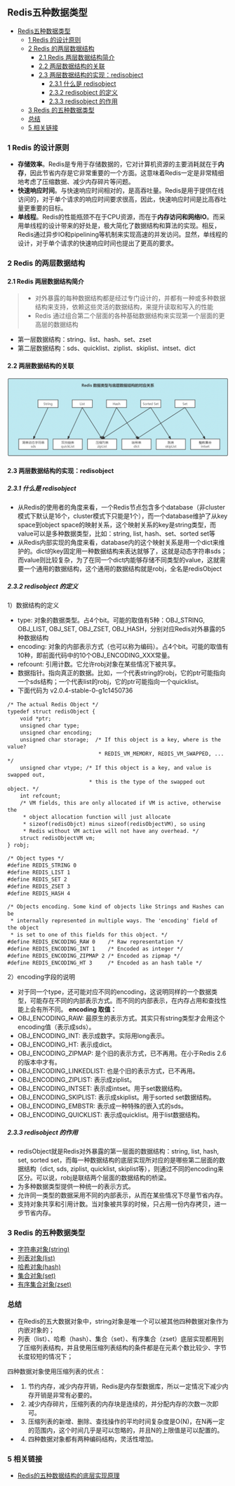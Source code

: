 ## Redis五种数据类型
- [Redis五种数据类型](#redis五种数据类型)
  - [1 Redis 的设计原则](#1-redis-的设计原则)
  - [2 Redis 的两层数据结构](#2-redis-的两层数据结构)
    - [2.1 Redis 两层数据结构简介](#21-redis-两层数据结构简介)
    - [2.2 两层数据结构的关联](#22-两层数据结构的关联)
    - [2.3 两层数据结构的实现：redisobject](#23-两层数据结构的实现redisobject)
      - [2.3.1 什么是 redisobject](#231-什么是-redisobject)
      - [2.3.2 redisobject 的定义](#232-redisobject-的定义)
      - [2.3.3 redisobject 的作用](#233-redisobject-的作用)
  - [3 Redis 的五种数据类型](#3-redis-的五种数据类型)
  - [总结](#总结)
  - [5 相关链接](#5-相关链接)

### 1 Redis 的设计原则
- **存储效率**。Redis是专用于存储数据的，它对计算机资源的主要消耗就在于**内存**，因此节省内存是它非常重要的一个方面。这意味着Redis一定是非常精细地考虑了压缩数据、减少内存碎片等问题。
- **快速响应时间**。与快速响应时间相对的，是高吞吐量。Redis是用于提供在线访问的，对于单个请求的响应时间要求很高，因此，快速响应时间是比高吞吐量更重要的目标。
- **单线程**。Redis的性能瓶颈不在于CPU资源，而在于**内存访问和网络IO**。而采用单线程的设计带来的好处是，极大简化了数据结构和算法的实现。相反，Redis通过异步IO和pipelining等机制来实现高速的并发访问。显然，单线程的设计，对于单个请求的快速响应时间也提出了更高的要求。

### 2 Redis 的两层数据结构
#### 2.1 Redis 两层数据结构简介
> - 对外暴露的每种数据结构都是经过专门设计的，并都有一种或多种数据结构来支持，依赖这些灵活的数据结构，来提升读取和写入的性能
> - Redis 通过组合第二个层面的各种基础数据结构来实现第一个层面的更高层的数据结构
- 第一层数据结构：string、list、hash、set、zset
- 第二层数据结构：sds、quicklist、ziplist、skiplist、intset、dict
#### 2.2 两层数据结构的关联
![数据类型与底层数据结构的对应关系](<images/redis 数据类型与底层数据结构的对应关系.png>)
#### 2.3 两层数据结构的实现：redisobject
##### 2.3.1 什么是 redisobject
- 从Redis的使用者的角度来看，一个Redis节点包含多个database（非cluster模式下默认是16个，cluster模式下只能是1个），而一个database维护了从key space到object space的映射关系，这个映射关系的key是string类型，而value可以是多种数据类型，比如：string, list, hash、set、sorted set等
- 从Redis内部实现的角度来看，database内的这个映射关系是用一个dict来维护的。dict的key固定用一种数据结构来表达就够了，这就是动态字符串sds；而value则比较复杂，为了在同一个dict内能够存储不同类型的value，这就需要一个通用的数据结构，这个通用的数据结构就是robj，全名是redisObject

##### 2.3.2 redisobject 的定义
1）数据结构的定义
- type: 对象的数据类型。占4个bit。可能的取值有5种：OBJ_STRING, OBJ_LIST, OBJ_SET, OBJ_ZSET, OBJ_HASH，分别对应Redis对外暴露的5种数据结构
- encoding: 对象的内部表示方式（也可以称为编码）。占4个bit。可能的取值有10种，即前面代码中的10个OBJ_ENCODING_XXX常量。
- refcount: 引用计数。它允许robj对象在某些情况下被共享。
- 数据指针。指向真正的数据。比如，一个代表string的robj，它的ptr可能指向一个sds结构；一个代表list的robj，它的ptr可能指向一个quicklist。
- 下面代码为 v2.0.4-stable-0-g1c1450736
```
/* The actual Redis Object */
typedef struct redisObject {
    void *ptr;
    unsigned char type;
    unsigned char encoding;
    unsigned char storage;  /* If this object is a key, where is the value?
                             * REDIS_VM_MEMORY, REDIS_VM_SWAPPED, ... */
    unsigned char vtype; /* If this object is a key, and value is swapped out,
                          * this is the type of the swapped out object. */
    int refcount;
    /* VM fields, this are only allocated if VM is active, otherwise the
     * object allocation function will just allocate
     * sizeof(redisObjct) minus sizeof(redisObjectVM), so using
     * Redis without VM active will not have any overhead. */
    struct redisObjectVM vm;
} robj;
```

```
/* Object types */
#define REDIS_STRING 0
#define REDIS_LIST 1
#define REDIS_SET 2
#define REDIS_ZSET 3
#define REDIS_HASH 4
```

```
/* Objects encoding. Some kind of objects like Strings and Hashes can be
 * internally represented in multiple ways. The 'encoding' field of the object
 * is set to one of this fields for this object. */
#define REDIS_ENCODING_RAW 0    /* Raw representation */
#define REDIS_ENCODING_INT 1    /* Encoded as integer */
#define REDIS_ENCODING_ZIPMAP 2 /* Encoded as zipmap */
#define REDIS_ENCODING_HT 3     /* Encoded as an hash table */
```
2）encoding字段的说明
- 对于同一个type，还可能对应不同的encoding，这说明同样的一个数据类型，可能存在不同的内部表示方式。而不同的内部表示，在内存占用和查找性能上会有所不同。
**encoding 取值：**
- OBJ_ENCODING_RAW: 最原生的表示方式。其实只有string类型才会用这个encoding值（表示成sds）。
- OBJ_ENCODING_INT: 表示成数字。实际用long表示。
- OBJ_ENCODING_HT: 表示成dict。
- OBJ_ENCODING_ZIPMAP: 是个旧的表示方式，已不再用。在小于Redis 2.6的版本中才有。
- OBJ_ENCODING_LINKEDLIST: 也是个旧的表示方式，已不再用。
- OBJ_ENCODING_ZIPLIST: 表示成ziplist。
- OBJ_ENCODING_INTSET: 表示成intset。用于set数据结构。
- OBJ_ENCODING_SKIPLIST: 表示成skiplist。用于sorted set数据结构。
- OBJ_ENCODING_EMBSTR: 表示成一种特殊的嵌入式的sds。
- OBJ_ENCODING_QUICKLIST: 表示成quicklist。用于list数据结构。

##### 2.3.3 redisobject 的作用
- redisObject就是Redis对外暴露的第一层面的数据结构：string, list, hash, set, sorted set，而每一种数据结构的底层实现所对应的是哪些第二层面的数据结构（dict, sds, ziplist, quicklist, skiplist等），则通过不同的encoding来区分。可以说，robj是联结两个层面的数据结构的桥梁。
- 为多种数据类型提供一种统一的表示方式。
- 允许同一类型的数据采用不同的内部表示，从而在某些情况下尽量节省内存。
- 支持对象共享和引用计数。当对象被共享的时候，只占用一份内存拷贝，进一步节省内存。


### 3 Redis 的五种数据类型
- [字符串对象(string)](https://github.com/pei0948/db/blob/main/Redis/%E6%95%B0%E6%8D%AE%E7%B1%BB%E5%9E%8B/string.md)
- [列表对象(list)](https://github.com/pei0948/db/blob/main/Redis/%E6%95%B0%E6%8D%AE%E7%B1%BB%E5%9E%8B/list.md)
- [哈希对象(hash)](https://github.com/pei0948/db/blob/main/Redis/%E6%95%B0%E6%8D%AE%E7%B1%BB%E5%9E%8B/hash.md)
- [集合对象(set)](https://github.com/pei0948/db/blob/main/Redis/%E6%95%B0%E6%8D%AE%E7%B1%BB%E5%9E%8B/set.md)
- [有序集合对象(zset)](https://github.com/pei0948/db/blob/main/Redis/%E6%95%B0%E6%8D%AE%E7%B1%BB%E5%9E%8B/zset.md)


### <h3 id="redis_data_structure_6">总结</h3>
- 在Redis的五大数据对象中，string对象是唯一个可以被其他四种数据对象作为内嵌对象的；
- 列表（list）、哈希（hash）、集合（set）、有序集合（zset）底层实现都用到了压缩列表结构，并且使用压缩列表结构的条件都是在元素个数比较少、字节长度较短的情况下；

四种数据对象使用压缩列表的优点：
* 1. 节约内存，减少内存开销，Redis是内存型数据库，所以一定情况下减少内存开销是非常有必要的。
* 2. 减少内存碎片，压缩列表的内存块是连续的，并分配内存的次数一次即可。
* 3. 压缩列表的新增、删除、查找操作的平均时间复杂度是O(N)，在N再一定的范围内，这个时间几乎是可以忽略的，并且N的上限值是可以配置的。
* 4. 四种数据对象都有两种编码结构，灵活性增加。

### 5 相关链接
- [Redis的五种数据结构的底层实现原理](https://blog.csdn.net/a745233700/article/details/113449889)